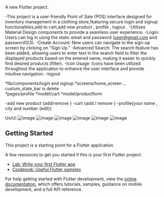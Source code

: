  

A new Flutter project.

-This project is a user-friendly Point of Sale (POS) interface designed for inventory management in a clothing store,featuring secure login and signup functionalities,add to cart,add new product , profile , logout .
-Utilizes Material Design components to provide a seamless user experience.
-Login: Users can log in using the static email and password (user@gmail.com and password123).
-Create Account: New users can navigate to the sign-up screen by clicking on "Sign Up."
-Advanced Search: The search feature has been added, allowing users to enter text in the search field to filter the displayed products based on the entered name, making it easier to quickly find desired products (filter).
-Icon Usage: Icons have been utilized throughout the application to enhance the user interface and provide intuitive navigation.
-logout 

*lib/components/login and signup
*screens/home_screen  ... custum_state_bar is delete   
*pages/profile
*model/cart
*model/productform

-add new product {add/remove }
-cart {add / remove }
-profile{your name , city and number (edit)}





 
Ux/Ui
![image](https://github.com/user-attachments/assets/e2f01f4f-c072-4706-bc98-0a500aec5011)
![image](https://github.com/user-attachments/assets/b397a51b-898a-400e-9af9-fbbae102d5a8)
![image](https://github.com/user-attachments/assets/9df75920-8cb0-4876-a3c9-98e2b767ca61)
![image](https://github.com/user-attachments/assets/cd112812-bc55-47d3-834a-2fff10476fc6)
![image](https://github.com/user-attachments/assets/e073c81e-0bab-49c0-874c-05713e3ea0d4)
![image](https://github.com/user-attachments/assets/116a7a65-5d87-4308-9ee1-b62a7d5b1541)







## Getting Started

This project is a starting point for a Flutter application.

A few resources to get you started if this is your first Flutter project:

- [Lab: Write your first Flutter app](https://docs.flutter.dev/get-started/codelab)
- [Cookbook: Useful Flutter samples](https://docs.flutter.dev/cookbook)

For help getting started with Flutter development, view the
[online documentation](https://docs.flutter.dev/), which offers tutorials,
samples, guidance on mobile development, and a full API reference.
